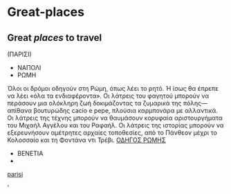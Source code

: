 # Great-places
## Great *places* to travel 
(ΠΑΡΙΣΙ)	
* ΝΑΠΟΛΙ
* ΡΩΜΗ
 
 Όλοι οι δρόμοι οδηγούν στη Ρώμη, όπως λέει το ρητό. Ή ίσως θα έπρεπε να λέει «όλα τα ενδιαφέροντα». 
 Οι λάτρεις του φαγητού μπορούν να περάσουν μια ολόκληρη ζωή δοκιμάζοντας τα ζυμαρικά της πόλης—απίθανα βουτυρώδης cacio e pepe, πλούσια καρμπονάρα με αλλαντικά.
 Οι λάτρεις της τέχνης μπορούν να θαυμάσουν κορυφαία αριστουργήματα του Μιχαήλ Αγγέλου και του Ραφαήλ. 
 Οι λάτρεις της ιστορίας μπορούν να εξερευνήσουν αμέτρητες αρχαίες τοποθεσίες, από το Πάνθεον μέχρι το Κολοσσαίο και τη Φοντάνα ντι Τρέβι. 
[ΟΔΗΓΟΣ ΡΩΜΗΣ](https://www.tripadvisor.com.gr/Tourism-g187791-Rome_Lazio-Vacations.html)
* ΒΕΝΕΤΙΑ
* 
[parisi](https://en.wikipedia.org/wiki/Paris)

'
